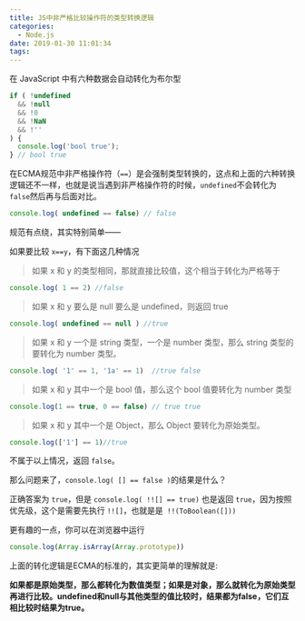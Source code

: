 ```yaml
---
title: JS中非严格比较操作符的类型转换逻辑
categories:
  - Node.js
date: 2019-01-30 11:01:34
tags:
---
```


在 JavaScript 中有六种数据会自动转化为布尔型

```js
if ( !undefined
  && !null
  && !0
  && !NaN
  && !''
) {
  console.log('bool true');
} // bool true
```

在ECMA规范中非严格操作符（`==`）是会强制类型转换的，这点和上面的六种转换逻辑还不一样，也就是说当遇到非严格操作符的时候，`undefined`不会转化为`false`然后再与后面对比。

```js
console.log( undefined == false) // false
```
规范有点绕，其实特别简单——

如果要比较 `x==y`，有下面这几种情况

> 如果 x 和 y 的类型相同，那就直接比较值，这个相当于转化为严格等于

```js
console.log( 1 == 2) //false
```
> 如果 x 和 y 要么是 null 要么是 undefined，则返回 true

```js
console.log( undefined == null ) //true
```
> 如果 x 和 y 一个是 string 类型，一个是 number 类型，那么 string 类型的要转化为 number 类型。

```js
console.log( '1' == 1, '1a' == 1)  //true false 
```
> 如果 x 和 y 其中一个是 bool 值，那么这个 bool 值要转化为 number 类型

```js
console.log(1 == true, 0 == false) // true true
```
>  如果 x 和 y 其中一个是 Object，那么 Object 要转化为原始类型。

```js
console.log(['1'] == 1)//true
```

不属于以上情况，返回 `false`。

那么问题来了，`console.log( [] == false )`的结果是什么？

正确答案为 `true`，但是 `console.log( !![] == true)` 也是返回 `true`，因为按照优先级，这个是需要先执行 `!![]`，也就是是` !!(ToBoolean([]))`

更有趣的一点，你可以在浏览器中运行

```js
console.log(Array.isArray(Array.prototype))
```

上面的转化逻辑是ECMA的标准的，其实更简单的理解就是:

**如果都是原始类型，那么都转化为数值类型；如果是对象，那么就转化为原始类型再进行比较。undefined和null与其他类型的值比较时，结果都为false，它们互相比较时结果为true。**